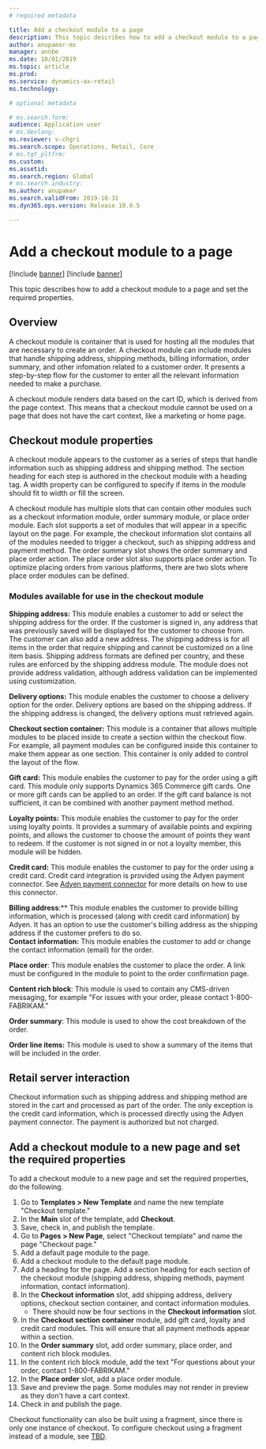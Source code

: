 ```yaml
---
# required metadata

title: Add a checkout module to a page
description: This topic describes how to add a checkout module to a page and set the required properties.
author: anupamar-ms
manager: annbe
ms.date: 10/01/2019
ms.topic: article
ms.prod: 
ms.service: dynamics-ax-retail
ms.technology: 

# optional metadata

# ms.search.form: 
audience: Application user
# ms.devlang: 
ms.reviewer: v-chgri
ms.search.scope: Operations, Retail, Core
# ms.tgt_pltfrm: 
ms.custom: 
ms.assetid: 
ms.search.region: Global
# ms.search.industry: 
ms.author: anupamar
ms.search.validFrom: 2019-10-31
ms.dyn365.ops.version: Release 10.0.5

---
```


# Add a checkout module to a page 

[!include [banner](../includes/preview-banner.md)]
[!include [banner](../includes/banner.md)]

This topic describes how to add a checkout module to a page and set the required properties.

## Overview

A checkout module is container that is used for hosting all the modules that are necessary to create an order. A checkout module can include modules that handle shipping address, shipping methods, billing information, order summary, and other infomation related to a customer order. It presents a step-by-step flow for the customer to enter all the relevant information needed to make a purchase.  

A checkout module renders data based on the cart ID, which is derived from the page context. This means that a checkout module cannot be used on a page that does not have the cart context, like a marketing or home page. 

## Checkout module properties

A checkout module appears to the customer as a series of steps that handle information such as shipping address and shipping method. The section heading for each step is authored in the checkout module with a heading tag. A width property can be configured to specify if items in the module should fit to width or fill the screen.  

A checkout module has multiple slots that can contain other modules such as a checkout information module, order summary module, or place order module. Each slot supports a set of modules that will appear in a specific layout on the page. For example, the checkout information slot contains all of the modules needed to trigger a checkout, such as shipping address and payment method. The order summary slot shows the order summary and place order action. The place order slot also supports place order action. To optimize placing orders from various platforms, there are two slots where place order modules can be defined.  

### Modules available for use in the checkout module 

**Shipping address:** This module enables a customer to add or select the shipping address for the order. If the customer is signed in, any address that was previously saved will be displayed for the customer to choose from. The customer can also add a new address. The shipping address is for all items in the order that require shipping and cannot be customized on a line item basis. Shipping address formats are defined per country, and these rules are enforced by the shipping address module. The module does not provide address validation, although address validation can be implemented using customization. 

**Delivery options:** This module enables the customer to choose a delivery option for the order. Delivery options are based on the shipping address. If the shipping address is changed, the delivery options must retrieved again.  

**Checkout section container:** This module is a container that allows multiple modules to be placed inside to create a section within the checkout flow.  For example, all payment modules can be configured inside this container to make them appear as one section. This container is only added to control the layout of the flow. 

**Gift card:** This module enables the customer to pay for the order using a gift card. This module only supports Dynamics 365 Commerce gift cards. One or more gift cards can be applied to an order. If the gift card balance is not sufficient, it can be combined with another payment method method.  

**Loyalty points:** This module enables the customer to pay for the order using loyalty points. It provides a summary of available points and expiring points, and allows the customer to choose the amount of points they want to redeem. If the customer is not signed in or not a loyalty member, this module will be hidden. 

**Credit card:** This module enables the customer to pay for the order using a credit card. Credit card integration is provided using the Adyen payment connector. See [Adyen payment connector](https://) for more details on how to use this connector. 

**Billing address**:** This module enables the customer to provide billing information, which is processed (along with credit card information) by Adyen. It has an option to use the customer's billing address as the shipping address if the customer prefers to do so.  
**Contact information:** This module enables the customer to add or change the contact information (email) for the order. 

**Place order**: This module enables the customer to place the order. A link must be configured in the module to point to the order confirmation page.  

**Content rich block**: This module is used to contain any CMS-driven messaging, for example "For issues with your order, please contact 1-800-FABRIKAM." 

**Order summary**: This module is used to show the cost breakdown of the order. 

**Order line items:** This module is used to show a summary of the items that will be included in the order.

## Retail server interaction 

Checkout information such as shipping address and shipping method are stored in the cart and processed as part of the order. The only exception is the credit card information, which is processed directly using the Adyen payment connector. The payment is authorized but not charged. 

## Add a checkout module to a new page and set the required properties  

To add a checkout module to a new page and set the required properties, do the following.

1. Go to **Templates > New Template** and name the new template "Checkout template."
1. In the **Main** slot of the template, add **Checkout**.
1. Save, check in, and publish the template.
1. Go to **Pages > New Page**, select "Checkout template" and name the page "Checkout page."
1. Add a default page module to the page.
1. Add a checkout module to the default page module.
1. Add a heading for the page. Add a section heading for each section of the checkout module (shipping address, shipping methods, payment information, contact information).
1. In the **Checkout information** slot, add shipping address, delivery options, checkout section container, and contact information modules.
    - There should now be four sections in the **Checkout information** slot.
1. In the **Checkout section container** module, add gift card, loyalty and credit card modules. This will ensure that all payment methods appear within a section. 
1. In the **Order summary** slot, add order summary, place order, and content rich block modules. 
1. In the content rich block module, add the text "For questions about your order, contact 1-800-FABRIKAM."
1. In the **Place order** slot, add a place order module.
1. Save and preview the page. Some modules may not render in preview as they don't have a cart context.
1. Check in and publish the page.
    

Checkout functionality can also be built using a fragment, since there is only one instance of checkout. To configure checkout using a fragment instead of a module, see [TBD](https://). 
